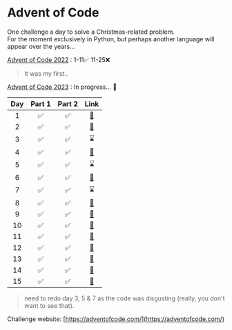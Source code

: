 # Advent of Code
One challenge a day to solve a Christmas-related problem.  
For the moment exclusively in Python, but perhaps another language will appear over the years...  

[Advent of Code 2022](https://github.com/444chak/adventofcode22/) : 1-11✅ 11-25❌  
> It was my first..  

[Advent of Code 2023](https://github.com/444chak/adventofcode/tree/main/adventofcode23) : In progress... 🚧  


| Day | Part 1 | Part 2 |                                     Link                                      |
| :-: | :----: | :----: | :---------------------------------------------------------------------------: |
|  1  |   ✅   |   ✅   | [🔗](https://github.com/444chak/adventofcode/tree/main/adventofcode23/day1)  |
|  2  |   ✅   |   ✅   | [🔗](https://github.com/444chak/adventofcode/tree/main/adventofcode23/day2)  |
|  3  |   ✅   |   ✅   |                                   ⌛                                         |
|  4  |   ✅   |   ✅   | [🔗](https://github.com/444chak/adventofcode/tree/main/adventofcode23/day4)  |
|  5  |   ✅   |   ✅   |                                       ⌛                                     |
|  6  |   ✅   |   ✅   | [🔗](https://github.com/444chak/adventofcode/tree/main/adventofcode23/day6)  |
|  7  |   ✅   |   ✅   |                                       ⌛                                     |
|  8  |   ✅   |   ✅   | [🔗](https://github.com/444chak/adventofcode/tree/main/adventofcode23/day8)  |
|  9  |   ✅   |   ✅   | [🔗](https://github.com/444chak/adventofcode/tree/main/adventofcode23/day9)  |
| 10  |   ✅   |   ✅   | [🔗](https://github.com/444chak/adventofcode/tree/main/adventofcode23/day10) |
| 11  |   ✅   |   ✅   | [🔗](https://github.com/444chak/adventofcode/tree/main/adventofcode23/day11) |
| 12  |   ✅   |   ✅   | [🔗](https://github.com/444chak/adventofcode/tree/main/adventofcode23/day12) |
| 13  |   ✅   |   ✅   | [🔗](https://github.com/444chak/adventofcode/tree/main/adventofcode23/day13) |
| 14  |   ✅   |   ✅   | [🔗](https://github.com/444chak/adventofcode/tree/main/adventofcode23/day14) |
| 15  |   ✅   |   ✅   | [🔗](https://github.com/444chak/adventofcode/tree/main/adventofcode23/day15) |


>need to redo day 3, 5 & 7 as the code was disgusting (really, you don't want to see that).

Challenge website: [https://adventofcode.com/](https://adventofcode.com/)